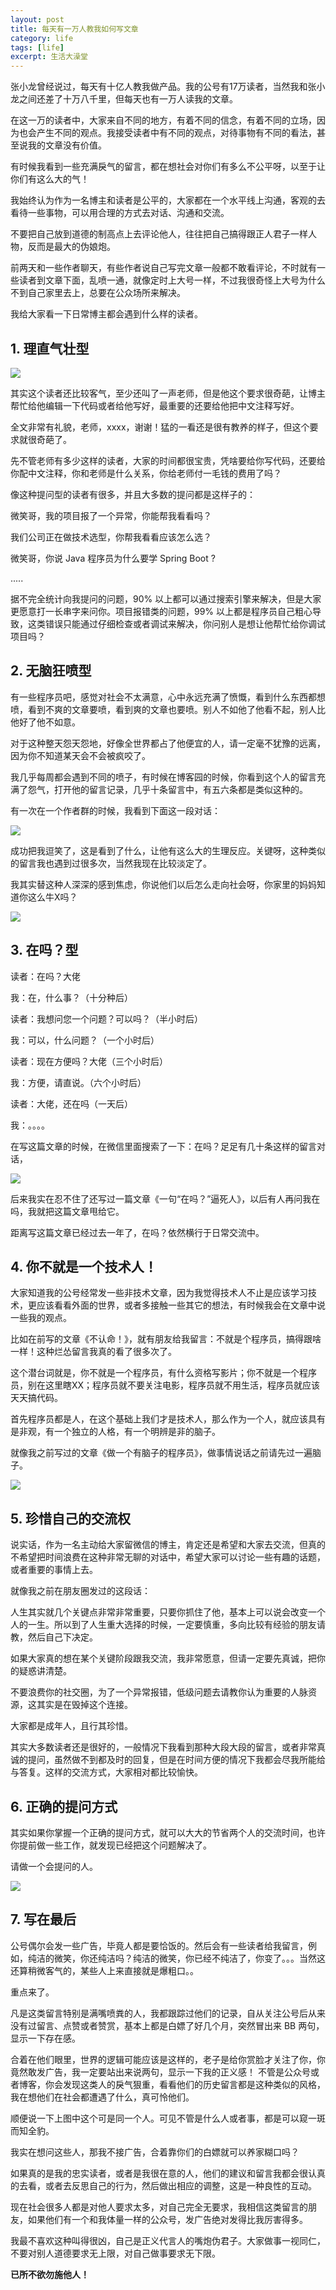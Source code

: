 ```yaml
---
layout: post
title: 每天有一万人教我如何写文章
category: life
tags: [life]
excerpt: 生活大澡堂
---
```


张小龙曾经说过，每天有十亿人教我做产品。我的公号有17万读者，当然我和张小龙之间还差了十万八千里，但每天也有一万人读我的文章。

在这一万的读者中，大家来自不同的地方，有着不同的信念，有着不同的立场，因为也会产生不同的观点。我接受读者中有不同的观点，对待事物有不同的看法，甚至说我的文章没有价值。

有时候我看到一些充满戾气的留言，都在想社会对你们有多么不公平呀，以至于让你们有这么大的气！

我始终认为作为一名博主和读者是公平的，大家都在一个水平线上沟通，客观的去看待一些事物，可以用合理的方式去对话、沟通和交流。

不要把自己放到道德的制高点上去评论他人，往往把自己搞得跟正人君子一样人物，反而是最大的伪娘炮。

前两天和一些作者聊天，有些作者说自己写完文章一般都不敢看评论，不时就有一些读者到文章下面，乱喷一通，就像定时上大号一样，不过我很奇怪上大号为什么不到自己家里去上，总要在公众场所来解决。

我给大家看一下日常博主都会遇到什么样的读者。

## 1. 理直气壮型

![](http://favorites.ren/assets/images/2019/it/thousandpeople01.jpeg)

其实这个读者还比较客气，至少还叫了一声老师，但是他这个要求很奇葩，让博主帮忙给他编辑一下代码或者给他写好，最重要的还要给他把中文注释写好。

全文非常有礼貌，老师，xxxx，谢谢！猛的一看还是很有教养的样子，但这个要求就很奇葩了。

先不管老师有多少这样的读者，大家的时间都很宝贵，凭啥要给你写代码，还要给你配中文注释，你和老师是什么关系，你给老师付一毛钱的费用了吗？

像这种提问型的读者有很多，并且大多数的提问都是这样子的：

微笑哥，我的项目报了一个异常，你能帮我看看吗？

我们公司正在做技术选型，你帮我看看应该怎么选？

微笑哥，你说 Java 程序员为什么要学 Spring Boot ?

.....

据不完全统计向我提问的问题，90% 以上都可以通过搜索引擎来解决，但是大家更愿意打一长串字来问你。项目报错类的问题，99% 以上都是程序员自己粗心导致，这类错误只能通过仔细检查或者调试来解决，你问别人是想让他帮忙给你调试项目吗？

## 2. 无脑狂喷型

有一些程序员吧，感觉对社会不太满意，心中永远充满了愤慨，看到什么东西都想喷，看到不爽的文章要喷，看到爽的文章也要喷。别人不如他了他看不起，别人比他好了他不如意。

对于这种整天怨天怨地，好像全世界都占了他便宜的人，请一定毫不犹豫的远离，因为你不知道某天会不会被疯咬了。

我几乎每周都会遇到不同的喷子，有时候在博客园的时候，你看到这个人的留言充满了怨气，打开他的留言记录，几乎十条留言中，有五六条都是类似这种的。

有一次在一个作者群的时候，我看到下面这一段对话：

![](http://favorites.ren/assets/images/2019/it/thousandpeople02.jpeg)

成功把我逗笑了，这是看到了什么，让他有这么大的生理反应。关键呀，这种类似的留言我也遇到过很多次，当然我现在比较淡定了。

我其实替这种人深深的感到焦虑，你说他们以后怎么走向社会呀，你家里的妈妈知道你这么牛X吗？

![](http://favorites.ren/assets/images/2019/it/thousandpeople03.jpeg)

## 3. 在吗？型

读者：在吗？大佬

我：在，什么事？（十分种后）

读者：我想问您一个问题？可以吗？（半小时后）

我：可以，什么问题？（一个小时后）

读者：现在方便吗？大佬（三个小时后）

我：方便，请直说。（六个小时后）

读者：大佬，还在吗（一天后）

我：。。。。

在写这篇文章的时候，在微信里面搜索了一下：在吗？足足有几十条这样的留言对话，

![](http://favorites.ren/assets/images/2019/it/thousandpeople04.jpeg)

后来我实在忍不住了还写过一篇文章《一句“在吗？”逼死人》，以后有人再问我在吗，我就把这篇文章甩给它。

距离写这篇文章已经过去一年了，在吗？依然横行于日常交流中。

## 4. 你不就是一个技术人！

大家知道我的公号经常发一些非技术文章，因为我觉得技术人不止是应该学习技术，更应该看看外面的世界，或者多接触一些其它的想法，有时候我会在文章中说一些我的观点。

比如在前写的文章《不认命！》，就有朋友给我留言：不就是个程序员，搞得跟啥一样！这种烂怂留言我真的看了很多次了。

这个潜台词就是，你不就是一个程序员，有什么资格写影片；你不就是一个程序员，别在这里瞎XX；程序员就不要关注电影，程序员就不用生活，程序员就应该天天搞代码。

首先程序员都是人，在这个基础上我们才是技术人，那么作为一个人，就应该具有是非观，有一个独立的人格，有一个明辨是非的脑子。

就像我之前写过的文章《做一个有脑子的程序员》，做事情说话之前请先过一遍脑子。

![](http://favorites.ren/assets/images/2019/it/thousandpeople05.jpeg)

## 5. 珍惜自己的交流权

说实话，作为一名主动给大家留微信的博主，肯定还是希望和大家去交流，但真的不希望把时间浪费在这种非常无聊的对话中，希望大家可以讨论一些有趣的话题，或者重要的事情上去。

就像我之前在朋友圈发过的这段话：

人生其实就几个关键点非常非常重要，只要你抓住了他，基本上可以说会改变一个人的一生。所以到了人生重大选择的时候，一定要慎重，多向比较有经验的朋友请教，然后自己下决定。

如果大家真的想在某个关键阶段跟我交流，我非常愿意，但请一定要先真诚，把你的疑惑讲清楚。

不要浪费你的社交圈，为了一个异常报错，低级问题去请教你认为重要的人脉资源，这其实是在毁掉这个连接。

大家都是成年人，且行其珍惜。

其实大多数读者还是很好的，一般情况下我看到那种大段大段的留言，或者非常真诚的提问，虽然做不到都及时的回复，但是在时间方便的情况下我都会尽我所能给与答复。这样的交流方式，大家相对都比较愉快。

## 6. 正确的提问方式

其实如果你掌握一个正确的提问方式，就可以大大的节省两个人的交流时间，也许你提前做一些工作，就发现已经把这个问题解决了。

请做一个会提问的人。

![](http://favorites.ren/assets/images/2019/it/thousandpeople06.jpeg)

## 7. 写在最后

公号偶尔会发一些广告，毕竟人都是要恰饭的。然后会有一些读者给我留言，例如，纯洁的微笑，你还纯洁吗？纯洁的微笑，你已经不纯洁了，你变了。。。当然这还算稍微客气的，某些人上来直接就是爆粗口。。

重点来了。

凡是这类留言特别是满嘴喷粪的人，我都跟踪过他们的记录，自从关注公号后从来没有过留言、点赞或者赞赏，基本上都是白嫖了好几个月，突然冒出来 BB 两句，显示一下存在感。

合着在他们眼里，世界的逻辑可能应该是这样的，老子是给你赏脸才关注了你，你竟然敢发广告，我一定要站出来说两句，显示一下我的正义感！
不管是公众号或者博客，你会发现这类人的戾气狠重，看看他们的历史留言都是这种类似的风格，我在想他们在社会都遭遇了什么，真可怜他们。


顺便说一下上图中这个可是同一个人。可见不管是什么人或者事，都是可以窥一斑而知全豹。

我实在想问这些人，那我不接广告，合着靠你们的白嫖就可以养家糊口吗？

如果真的是我的忠实读者，或者是我很在意的人，他们的建议和留言我都会很认真的去看，或者去反思自己的行为，然后做出相应的调整，这是一种良性的互动。

现在社会很多人都是对他人要求太多，对自己完全无要求，我相信这类留言的朋友，如果他们有一个和我体量一样的公众号，发广告绝对发得比我厉害得多。

我最不喜欢这种叫得很凶，自己是正义代言人的嘴炮伪君子。大家做事一视同仁，不要对别人道德要求无上限，对自己做事要求无下限。

**已所不欲勿施他人！**
